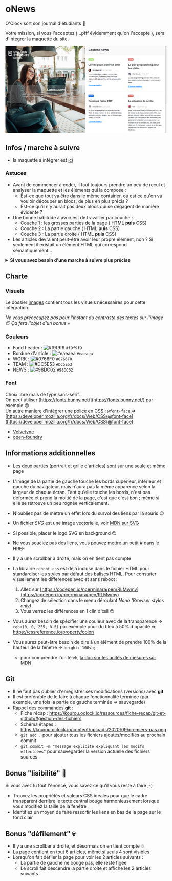 # oNews

O'Clock sort son journal d'étudiants :muscle:

Votre mission, si vous l'acceptez (...pfff évidemment qu'on l'accepte ), sera d'intégrer la maquette du site.

![homepage](home.png)

## Infos / marche à suivre

- la maquette à intégrer est [ici](home.png)

### Astuces

- Avant de commencer à coder, il faut toujours prendre un peu de recul et analyser la maquette et les éléments qui la compose :
  - Est-ce que tout va être dans le même container, ou est ce qu'on va vouloir découper en blocs, de plus en plus précis ?
  - Est-ce qu'il n'y aurait pas deux blocs qui se dégagent de manière évidente ?
- Une bonne habitude à avoir est de travailler par couche :
  - Couche 1 : les grosses parties de la page ( HTML **puis** CSS)
  - Couche 2 : La partie gauche ( HTML **puis** CSS)
  - Couche 3 : La partie droite ( HTML **puis** CSS)
- Les articles devraient peut-être avoir leur propre élément, non ? Si seulement il existait un élément HTML qui correspond sémantiquement...

<details>
  <summary style="font-weight: bolder">Si vous avez besoin d'une marche à suivre plus précise </summary>

  - Commencer par découper la page en deux blocs, celui de gauche avec l'image, le titre et le logo et celui de droite avec les articles
    - Chacun de ces éléments fait 50% de la page, mais on ne s'embête pas avec le [responsive](https://developer.mozilla.org/fr/docs/Learn/CSS/CSS_layout/Responsive_Design) :p
  - L'image serait sans doute bien dans le background de notre moitié gauche, non ?
  - Pour le bloc latest news de gauche, il va falloir le centrer verticalement dans la page. Possible que les flexbox soient utiles.
  - Pour le bloc de droite : 
    - Chacun des blocs de texte pourrait être un élément `<article>`. C'est un container et en plus c'est sémantiquement exact \o/ !
    - Réalise à fond un article, les autres ont une mise en forme quasiment identique.
    - Pour en avoir exactement deux sur une ligne, il va encore falloir se pencher sur des flexbox et peut-être même sur du wrap ( non, pas le sandwich... ).
  
</details>

## Charte

### Visuels

Le dossier [images](./images/) contient tous les visuels nécessaires pour cette intégration.

_Ne vous préoccupez pas pour l'instant du contraste des textes sur l'image :wink: Ça fera l'objet d'un bonus_ :skull:

### Couleurs

- Fond header : ![#f9f9f9](https://via.placeholder.com/15/f9f9f9/000000?text=+) `#f9f9f9`
- Bordure d'article : ![#eaeaea](https://via.placeholder.com/15/eaeaea/000000?text=+) `#eaeaea`
- WORK : ![#0766F0](https://via.placeholder.com/15/0766F0/000000?text=+) `#0766F0`
- TEAM : ![#DC5E53](https://via.placeholder.com/15/DC5E53/000000?text=+) `#DC5E53`
- NEWS : ![#98DC62](https://via.placeholder.com/15/98DC62/000000?text=+) `#98DC62`

### Font

Choix libre mais de type sans-serif.  
On peut utiliser [https://fonts.bunny.net/](https://fonts.bunny.net/) par exemple :smile:  
Un autre manière d'intégrer une police en CSS : `@font-face` => [https://developer.mozilla.org/fr/docs/Web/CSS/@font-face](https://developer.mozilla.org/fr/docs/Web/CSS/@font-face)

- [Velvetyne](https://velvetyne.fr/)
- [open-foundry](https://open-foundry.com/fonts)

## Informations additionnelles

- Les deux parties (portrait et grille d'articles) sont sur une seule et même page
- L'image de la partie de gauche touche les bords supérieur, inférieur et gauche du navigateur, mais n'aura pas la même apparence selon la largeur de chaque écran. Tant qu'elle touche les bords, n'est pas déformée et prend la moitié de la page, c'est que c'est bon ; même si elle se retrouve un peu rognée verticalement.
- N'oubliez pas de mettre un effet lors du survol des liens par la souris :wink:
- Un fichier _SVG_ est une image vectorielle, voir [MDN sur SVG](https://developer.mozilla.org/fr/docs/Web/SVG)
- Si possible, placer le logo SVG en background :wink:
- Ne vous souciez pas des liens, vous pouvez mettre un petit # dans le HREF
- Il y a une scrollbar à droite, mais on en tient pas compte
- La librairie `reboot.css` est déjà incluse dans le fichier HTML pour standardiser les styles par défaut des balises HTML. Pour constater visuellement les differences avec et sans reboot : 
  1. Allez sur [https://codepen.io/ncerminara/pen/RLMwmy](https://codepen.io/ncerminara/pen/RLMwmy)
  1. Changez de sélection dans le menu déroulant _None (Browser styles only)_
  1. Vous verrez les différences en 1 clin d'œil :wink:

- Vous aurez besoin de spécifier une couleur avec de la transparence => `rgba(0, 0, 255, 0.5)` par exemple pour du bleu à 50% d'opacité => https://cssreference.io/property/color/
- Vous aurez peut-être besoin de dire à un élément de prendre 100% de la hauteur de la fenêtre => `height: 100vh;`
  - pour comprendre l'unité `vh`, [la doc sur les unités de mesures sur MDN](https://developer.mozilla.org/en-US/docs/Web/CSS/length)

## Git

- Il ne faut pas oublier d'enregistrer ses modifications (versions) avec **git**
- Il est préférable de le faire à chaque fonctionnalité terminée (par exemple, une fois la partie de gauche terminée => sauvegarde)
- Rappel des commandes **git** :
  - Fiche récap : https://kourou.oclock.io/ressources/fiche-recap/git-et-github/#gestion-des-fichiers
  - Schéma étapes : https://kourou.oclock.io/content/uploads/2020/09/premiers-pas.png
  - `git add .` pour ajouter tous les fichiers ajoutés/modifiés au prochain commit
  - `git commit -m "message explicite expliquant les modifs effectuées"` pour sauvegarder la version actuelle des fichiers sources

## Bonus "lisibilité" :white_flower:

Si vous avez lu tout l'énoncé, vous savez ce qu'il vous reste à faire ;-)
- Trouvez les propriétés et valeurs CSS idéales pour que le cadre transparent derrière le texte central bouge harmonieusement lorsque vous modifiez la taille de la fenêtre
- Identifiez un moyen de faire ressortir les liens en bas de la page sur le fond clair

## Bonus "défilement" :skull:

- Il y a une scrollbar à droite, et désormais on en tient compte :boom:
- La page contient en tout 6 articles, même si seuls 4 sont visibles
- Lorsqu'on fait défiler la page pour voir les 2 articles suivants :
  - La partie de gauche ne bouge pas, elle reste figée
  - Le scroll fait descendre la partie droite et affiche les 2 articles suivants
